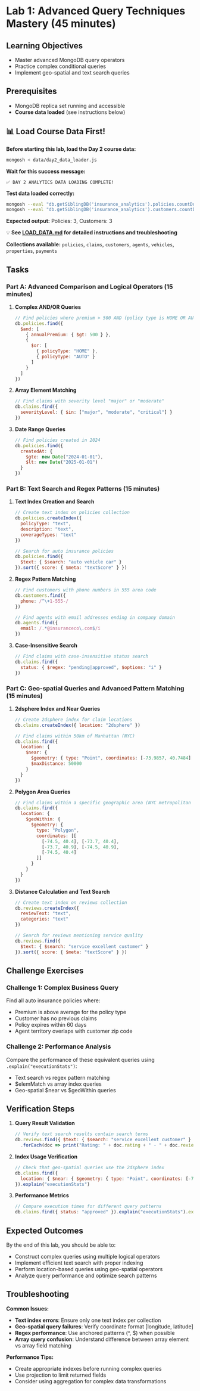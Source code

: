 # Lab 1: Advanced Query Techniques Mastery (45 minutes)

## Learning Objectives
- Master advanced MongoDB query operators
- Practice complex conditional queries
- Implement geo-spatial and text search queries

## Prerequisites
- MongoDB replica set running and accessible
- **Course data loaded** (see instructions below)

## 📊 Load Course Data First!

**Before starting this lab, load the Day 2 course data:**

```bash
mongosh < data/day2_data_loader.js
```

**Wait for this success message:**
```
✅ DAY 2 ANALYTICS DATA LOADING COMPLETE!
```

**Test data loaded correctly:**
```bash
mongosh --eval "db.getSiblingDB('insurance_analytics').policies.countDocuments()"
mongosh --eval "db.getSiblingDB('insurance_analytics').customers.countDocuments()"
```

**Expected output:** Policies: 3, Customers: 3

💡 **See [LOAD_DATA.md](../LOAD_DATA.md) for detailed instructions and troubleshooting**

**Collections available:** `policies`, `claims`, `customers`, `agents`, `vehicles`, `properties`, `payments`

## Tasks

### Part A: Advanced Comparison and Logical Operators (15 minutes)

1. **Complex AND/OR Queries**
   ```javascript
   // Find policies where premium > 500 AND (policy type is HOME OR AUTO)
   db.policies.find({
     $and: [
       { annualPremium: { $gt: 500 } },
       {
         $or: [
           { policyType: "HOME" },
           { policyType: "AUTO" }
         ]
       }
     ]
   })
   ```

2. **Array Element Matching**
   ```javascript
   // Find claims with severity level "major" or "moderate"
   db.claims.find({
     severityLevel: { $in: ["major", "moderate", "critical"] }
   })
   ```

3. **Date Range Queries**
   ```javascript
   // Find policies created in 2024
   db.policies.find({
     createdAt: {
       $gte: new Date("2024-01-01"),
       $lt: new Date("2025-01-01")
     }
   })
   ```

### Part B: Text Search and Regex Patterns (15 minutes)

1. **Text Index Creation and Search**
   ```javascript
   // Create text index on policies collection
   db.policies.createIndex({
     policyType: "text",
     description: "text",
     coverageTypes: "text"
   })

   // Search for auto insurance policies
   db.policies.find({
     $text: { $search: "auto vehicle car" }
   }).sort({ score: { $meta: "textScore" } })
   ```

2. **Regex Pattern Matching**
   ```javascript
   // Find customers with phone numbers in 555 area code
   db.customers.find({
     phone: /^\+1-555-/
   })

   // Find agents with email addresses ending in company domain
   db.agents.find({
     email: /.*@insuranceco\.com$/i
   })
   ```

3. **Case-Insensitive Search**
   ```javascript
   // Find claims with case-insensitive status search
   db.claims.find({
     status: { $regex: "pending|approved", $options: "i" }
   })
   ```

### Part C: Geo-spatial Queries and Advanced Pattern Matching (15 minutes)

1. **2dsphere Index and Near Queries**
   ```javascript
   // Create 2dsphere index for claim locations
   db.claims.createIndex({ location: "2dsphere" })

   // Find claims within 50km of Manhattan (NYC)
   db.claims.find({
     location: {
       $near: {
         $geometry: { type: "Point", coordinates: [-73.9857, 40.7484] },
         $maxDistance: 50000
       }
     }
   })
   ```

2. **Polygon Area Queries**
   ```javascript
   // Find claims within a specific geographic area (NYC metropolitan area)
   db.claims.find({
     location: {
       $geoWithin: {
         $geometry: {
           type: "Polygon",
           coordinates: [[
             [-74.5, 40.4], [-73.7, 40.4],
             [-73.7, 40.9], [-74.5, 40.9],
             [-74.5, 40.4]
           ]]
         }
       }
     }
   })
   ```

3. **Distance Calculation and Text Search**
   ```javascript
   // Create text index on reviews collection
   db.reviews.createIndex({
     reviewText: "text",
     categories: "text"
   })

   // Search for reviews mentioning service quality
   db.reviews.find({
     $text: { $search: "service excellent customer" }
   }).sort({ score: { $meta: "textScore" } })
   ```

## Challenge Exercises

### Challenge 1: Complex Business Query
Find all auto insurance policies where:
- Premium is above average for the policy type
- Customer has no previous claims
- Policy expires within 60 days
- Agent territory overlaps with customer zip code

### Challenge 2: Performance Analysis
Compare the performance of these equivalent queries using `.explain("executionStats")`:
- Text search vs regex pattern matching
- $elemMatch vs array index queries
- Geo-spatial $near vs $geoWithin queries

## Verification Steps

1. **Query Result Validation**
   ```javascript
   // Verify text search results contain search terms
   db.reviews.find({ $text: { $search: "service excellent customer" } })
     .forEach(doc => print("Rating: " + doc.rating + " - " + doc.reviewText.substring(0, 50) + "..."))
   ```

2. **Index Usage Verification**
   ```javascript
   // Check that geo-spatial queries use the 2dsphere index
   db.claims.find({
     location: { $near: { $geometry: { type: "Point", coordinates: [-73.9857, 40.7484] }, $maxDistance: 50000 } }
   }).explain("executionStats")
   ```

3. **Performance Metrics**
   ```javascript
   // Compare execution times for different query patterns
   db.claims.find({ status: "approved" }).explain("executionStats").executionStats.totalDocsExamined
   ```

## Expected Outcomes

By the end of this lab, you should be able to:
- Construct complex queries using multiple logical operators
- Implement efficient text search with proper indexing
- Perform location-based queries using geo-spatial operators
- Analyze query performance and optimize search patterns

## Troubleshooting

**Common Issues:**
- **Text index errors**: Ensure only one text index per collection
- **Geo-spatial query failures**: Verify coordinate format [longitude, latitude]
- **Regex performance**: Use anchored patterns (^, $) when possible
- **Array query confusion**: Understand difference between array element vs array field matching

**Performance Tips:**
- Create appropriate indexes before running complex queries
- Use projection to limit returned fields
- Consider using aggregation for complex data transformations